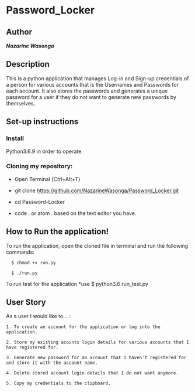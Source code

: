 # Password_Locker

## Author
***Nazarine Wasonga***

## Description
This is a python application that manages Log-in and Sign-up credentials of a person for various accounts that is the Usernames and Passwords for each account. It also stores the passwords and generates a unique password for a user if they do not want to generate new passwords by themselves.

## Set-up instructions
### Install 
Python3.6.9 in order to operate.

### Cloning my repository:
* Open Terminal {Ctrl+Alt+T}

* git clone https://github.com/NazarineWasonga/Password_Locker.git

* cd Password-Locker

* code . or atom . based on the text editor you have.

## How to Run the application!
To run the application, open the cloned file in terminal and run the following commands:

      $ chmod +x run.py
  
      $ ./run.py
  
To run test for the application *use $ python3.6 run_test.py

## User Story
As a user I would like to... :

    1. To create an account for the application or log into the application.

    2. Store my existing acounts login details for various accounts that I have registered for.

    3. Generate new password for an account that I haven't registered for and store it with the account name.

    4. Delete stored account login details that I do not want anymore.

    5. Copy my credentials to the clipboard.

    

